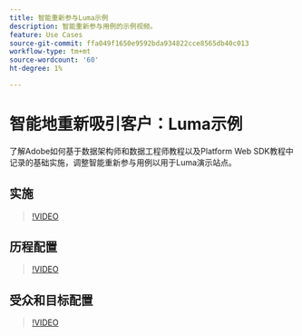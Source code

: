 ```yaml
---
title: 智能重新参与Luma示例
description: 智能重新参与用例的示例视频。
feature: Use Cases
source-git-commit: ffa049f1650e9592bda934822cce8565db40c013
workflow-type: tm+mt
source-wordcount: '60'
ht-degree: 1%

---
```


# 智能地重新吸引客户：Luma示例

了解Adobe如何基于数据架构师和数据工程师教程以及Platform Web SDK教程中记录的基础实施，调整智能重新参与用例以用于Luma演示站点。

## 实施

>[!VIDEO](https://video.tv.adobe.com/v/3425184/?quality=12&learn=on)

## 历程配置

>[!VIDEO](https://video.tv.adobe.com/v/3427101/?quality=12&learn=on)

## 受众和目标配置

>[!VIDEO](https://video.tv.adobe.com/v/3427451/?quality=12&learn=on)